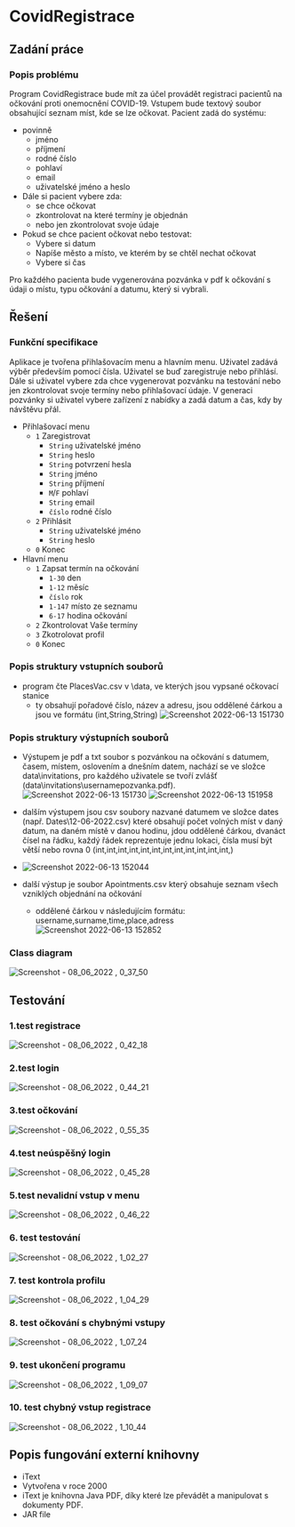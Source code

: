# CovidRegistrace
## Zadání práce
### Popis problému
Program CovidRegistrace bude mít za účel provádět registraci pacientů na očkování proti onemocnění COVID-19. Vstupem bude textový soubor obsahující seznam míst, kde se lze očkovat. Pacient zadá do systému:
* povinně
  * jméno
  * příjmení
  * rodné číslo
  * pohlaví
  * email
  * uživatelské jméno a heslo
* Dále si pacient vybere zda:
  * se chce očkovat
  * zkontrolovat na které termíny je objednán
  * nebo jen zkontrolovat svoje údaje
* Pokud se chce pacient očkovat nebo testovat: 
  * Vybere si datum
  * Napíše město a místo, ve kterém by se chtěl nechat očkovat
  * Vybere si čas

Pro každého pacienta bude vygenerována pozvánka v pdf k očkování s údaji o místu, typu očkování a datumu, který si vybrali.
## Řešení
### Funkční specifikace
Aplikace je tvořena přihlašovacím menu a hlavním menu. Uživatel zadává výběr především pomocí čísla. Uživatel se buď zaregistruje nebo přihlásí. Dále si uživatel vybere zda chce vygenerovat pozvánku na testování nebo jen zkontrolovat svoje termíny nebo přihlašovací údaje. V generaci pozvánky si uživatel vybere zařízení z nabídky a zadá datum
a čas, kdy by návštěvu přál.
* Přihlašovací menu
   *  `1` Zaregistrovat
      *  `String` uživatelské jméno 
      *  `String` heslo
      *  `String` potvrzení hesla
      *  `String` jméno
      *  `String` příjmení
      *  `M`/`F` pohlaví
      *  `String` email
      *  `číslo` rodné číslo
   *  `2` Přihlásit
      *  `String` uživatelské jméno 
      *  `String` heslo
   *  `0` Konec  
* Hlavní menu
   *  `1` Zapsat termín na očkování
       *   `1-30` den
       *   `1-12` měsíc
       *   `číslo` rok
       *   `1-147` místo ze seznamu
       *   `6-17` hodina očkování
   *  `2` Zkontrolovat Vaše termíny
   *  `3` Zkotrolovat profil
   *  `0` Konec
   
### Popis struktury vstupních souborů
* program čte PlacesVac.csv v \data, ve kterých jsou vypsané očkovací stanice
   * ty obsahují pořadové číslo, název a adresu, jsou oddělené čárkou a jsou ve formátu (int,String,String)
 ![Screenshot 2022-06-13 151730](https://user-images.githubusercontent.com/92588479/173363185-168f56e4-f27f-4a5f-a857-2aa23facee2c.jpg)
 
### Popis struktury výstupních souborů
* Výstupem je pdf a txt soubor s pozvánkou na očkování s datumem, časem, místem, oslovením a dnešním datem, nachází se ve složce data\invitations, pro každého uživatele se tvoří zvlášť (data\invitations\usernamepozvanka.pdf).
![Screenshot 2022-06-13 151730](https://user-images.githubusercontent.com/92588479/173363256-a220bf0f-4234-4abf-9140-ba57370f7bb0.jpg)
![Screenshot 2022-06-13 151958](https://user-images.githubusercontent.com/92588479/173363271-c5f4377d-a50a-48cb-a64f-42bc59a31f7f.jpg)

* dalším výstupem jsou csv soubory nazvané datumem ve složce dates (např. Dates\12-06-2022.csv) které obsahují počet volných míst v daný datum, na daném místě v danou hodinu, jdou oddělené čárkou, dvanáct čísel na řádku, každý řádek reprezentuje jednu lokaci, čísla musí být větší nebo rovna 0 (int,int,int,int,int,int,int,int,int,int,int,int,)
* ![Screenshot 2022-06-13 152044](https://user-images.githubusercontent.com/92588479/173364121-b7d76b5b-c558-4593-8fc1-a6d8b5bf908b.jpg)

* další výstup je soubor Apointments.csv který obsahuje seznam všech vzniklých objednání na očkování
   * oddělené čárkou v následujícím formátu: username,surname,time,place,adress
![Screenshot 2022-06-13 152852](https://user-images.githubusercontent.com/92588479/173364571-9a19d10b-ba03-408f-91ad-c46b7138d3e5.jpg)



### Class diagram
![Screenshot - 08_06_2022 , 0_37_50](https://user-images.githubusercontent.com/92588479/172494894-dfa3acae-8bcf-4161-bb78-5f2521b5ac32.png)

## Testování
### 1.test registrace

![Screenshot - 08_06_2022 , 0_42_18](https://user-images.githubusercontent.com/92588479/172496740-3535ca7f-9996-48de-80a0-fe263d30313e.png)

### 2.test login

![Screenshot - 08_06_2022 , 0_44_21](https://user-images.githubusercontent.com/92588479/172495404-22be6857-96aa-428d-a38f-66c4a44f996c.png)

### 3.test očkování

![Screenshot - 08_06_2022 , 0_55_35](https://user-images.githubusercontent.com/92588479/172496619-5f428ff8-ee0e-4214-929d-8d29dc328ecd.png)

### 4.test neúspěšný login

![Screenshot - 08_06_2022 , 0_45_28](https://user-images.githubusercontent.com/92588479/172496625-329dac29-3e25-4fce-8f47-1401248b802a.png)

### 5.test nevalidní vstup v menu

![Screenshot - 08_06_2022 , 0_46_22](https://user-images.githubusercontent.com/92588479/172496630-0f09a569-003d-449d-aba9-e8f91b374174.png)

### 6. test testování

![Screenshot - 08_06_2022 , 1_02_27](https://user-images.githubusercontent.com/92588479/172497286-75812244-d162-40e2-aa5a-937ce0d55485.png)

### 7. test kontrola profilu

![Screenshot - 08_06_2022 , 1_04_29](https://user-images.githubusercontent.com/92588479/172497503-90bae561-c088-41a4-9c83-b340f15a7a08.png)


### 8. test očkování s chybnými vstupy

![Screenshot - 08_06_2022 , 1_07_24](https://user-images.githubusercontent.com/92588479/172497765-d87f248d-019b-4505-8882-cb0b4231cddb.png)

### 9. test ukončení programu
![Screenshot - 08_06_2022 , 1_09_07](https://user-images.githubusercontent.com/92588479/172497919-2fa1c1c3-d6f8-4b44-9cfc-cc75bc143b26.png)

### 10. test chybný vstup registrace

![Screenshot - 08_06_2022 , 1_10_44](https://user-images.githubusercontent.com/92588479/172498038-9c2b7226-1841-4961-a30f-feabcb132176.png)

## Popis fungování externí knihovny
*  iText
*  Vytvořena v roce 2000
*  iText je knihovna Java PDF, díky které lze převádět a manipulovat s dokumenty PDF.
*  JAR file



    

